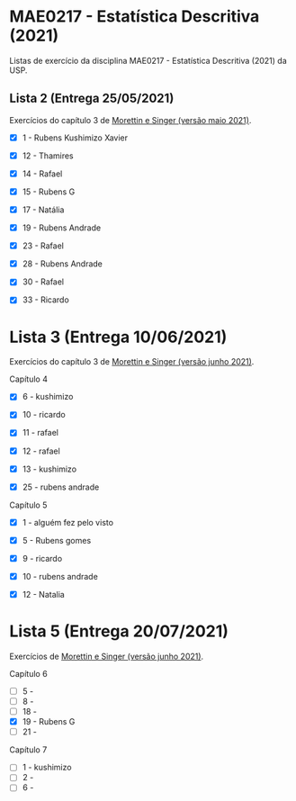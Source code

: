 # MAE0217 - Estatística Descritiva (2021)

Listas de exercício da disciplina MAE0217 - Estatística Descritiva (2021) da USP.


## Lista 2 (Entrega 25/05/2021)

Exercícios do capítulo 3 de [Morettin e Singer (versão maio 2021)](https://www.ime.usp.br/~jmsinger/MAE0217/cdados2021mai07.pdf).

- [X] 1 - Rubens Kushimizo Xavier
- [x] 12 - Thamires 
- [x] 14 - Rafael
- [x] 15 - Rubens G
- [x] 17 - Natália 
- [x] 19 - Rubens Andrade
- [x] 23 - Rafael
- [x] 28 - Rubens Andrade
- [x] 30 - Rafael
- [x] 33 - Ricardo



# Lista 3 (Entrega 10/06/2021)

Exercícios do capítulo 3 de [Morettin e Singer (versão junho 2021)](https://www.ime.usp.br/~jmsinger/MAE0217/cdados2021junho01.pdf).

Capítulo 4

- [x] 6 - kushimizo
- [x] 10 - ricardo
- [x] 11 - rafael
- [x] 12 - rafael
- [x] 13 - kushimizo
- [x] 25 - rubens andrade


Capítulo 5

- [x] 1 - alguém fez pelo visto
- [x] 5 - Rubens gomes
- [x] 9 - ricardo
- [x] 10 - rubens andrade
- [x] 12 - Natalia


# Lista 5 (Entrega 20/07/2021)

Exercícios de [Morettin e Singer (versão junho 2021)](https://www.ime.usp.br/~jmsinger/MAE0217/cdados2021junho01.pdf).

Capítulo 6

- [ ] 5 -
- [ ] 8 -
- [ ] 18 -
- [x] 19 - Rubens G
- [ ] 21 -

Capítulo 7

- [ ] 1 - kushimizo
- [ ] 2 -
- [ ] 6 -
